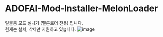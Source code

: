 # ADOFAI-Mod-Installer-MelonLoader
얼불춤 모드 설치기 (멜론로더 전용) 입니다.<br>
현재는 설치, 삭제만 지원하고 있습니다.
![image](https://user-images.githubusercontent.com/64408866/126463077-8b070807-b457-48c4-9fb3-9709cd34a6ab.png)
